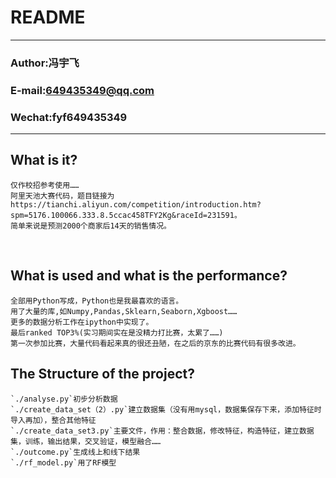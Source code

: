 README
===========================
****
### Author:冯宇飞
### E-mail:649435349@qq.com
### Wechat:fyf649435349
****

## What is it?
```
仅作校招参考使用……
阿里天池大赛代码，题目链接为https://tianchi.aliyun.com/competition/introduction.htm?spm=5176.100066.333.8.5ccac458TFY2Kg&raceId=231591。
简单来说是预测2000个商家后14天的销售情况。
```
   
## What is used and what is the performance?
```
全部用Python写成，Python也是我最喜欢的语言。
用了大量的库,如Numpy,Pandas,Sklearn,Seaborn,Xgboost……
更多的数据分析工作在ipython中实现了。
最后ranked TOP3%(实习期间实在是没精力打比赛，太累了……)
第一次参加比赛，大量代码看起来真的很还丑陋，在之后的京东的比赛代码有很多改进。
```

## The Structure of the project?
```
`./analyse.py`初步分析数据
`./create_data_set（2）.py`建立数据集（没有用mysql，数据集保存下来，添加特征时导入再加），整合其他特征
`./create_data_set3.py`主要文件，作用：整合数据，修改特征，构造特征，建立数据集，训练，输出结果，交叉验证，模型融合……
`./outcome.py`生成线上和线下结果
`./rf_model.py`用了RF模型
```

